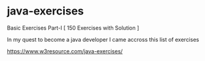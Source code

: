 # java-exercises
Basic Exercises Part-I [ 150 Exercises with Solution ]

In my quest to become a java developer I came accross this list of exercises

https://www.w3resource.com/java-exercises/

